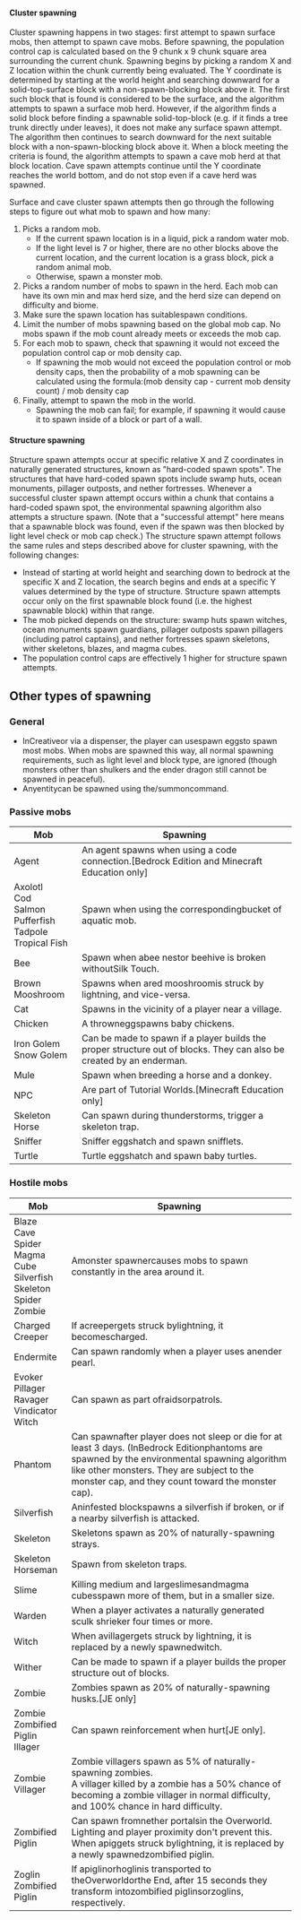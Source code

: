 #### Cluster spawning
Cluster spawning happens in two stages: first attempt to spawn surface mobs, then attempt to spawn cave mobs. Before spawning, the population control cap is calculated based on the 9 chunk x 9 chunk square area surrounding the current chunk. Spawning begins by picking a random X and Z location within the chunk currently being evaluated. The Y coordinate is determined by starting at the world height and searching downward for a solid-top-surface block with a non-spawn-blocking block above it. The first such block that is found is considered to be the surface, and the algorithm attempts to spawn a surface mob herd. However, if the algorithm finds a solid block before finding a spawnable solid-top-block (e.g. if it finds a tree trunk directly under leaves), it does not make any surface spawn attempt. The algorithm then continues to search downward for the next suitable block with a non-spawn-blocking block above it. When a block meeting the criteria is found, the algorithm attempts to spawn a cave mob herd at that block location. Cave spawn attempts continue until the Y coordinate reaches the world bottom, and do not stop even if a cave herd was spawned.

Surface and cave cluster spawn attempts then go through the following steps to figure out what mob to spawn and how many:

1. Picks a random mob.
	- If the current spawn location is in a liquid, pick a random water mob.
	- If the light level is 7 or higher, there are no other blocks above the current location, and the current location is a grass block, pick a random animal mob.
	- Otherwise, spawn a monster mob.
2. Picks a random number of mobs to spawn in the herd. Each mob can have its own min and max herd size, and the herd size can depend on difficulty and biome.
3. Make sure the spawn location has suitablespawn conditions.
4. Limit the number of mobs spawning based on the global mob cap. No mobs spawn if the mob count already meets or exceeds the mob cap.
5. For each mob to spawn, check that spawning it would not exceed the population control cap or mob density cap.
	- If spawning the mob would not exceed the population control or mob density caps, then the probability of a mob spawning can be calculated using the formula:(mob density cap - current mob density count) / mob density cap
6. Finally, attempt to spawn the mob in the world.
	- Spawning the mob can fail; for example, if spawning it would cause it to spawn inside of a block or part of a wall.

#### Structure spawning
Structure spawn attempts occur at specific relative X and Z coordinates in naturally generated structures, known as "hard-coded spawn spots". The structures that have hard-coded spawn spots include swamp huts, ocean monuments, pillager outposts, and nether fortresses. Whenever a successful cluster spawn attempt occurs within a chunk that contains a hard-coded spawn spot, the environmental spawning algorithm also attempts a structure spawn. (Note that a "successful attempt" here means that a spawnable block was found, even if the spawn was then blocked by light level check or mob cap check.) The structure spawn attempt follows the same rules and steps described above for cluster spawning, with the following changes:

- Instead of starting at world height and searching down to bedrock at the specific X and Z location, the search begins and ends at a specific Y values determined by the type of structure. Structure spawn attempts occur only on the first spawnable block found (i.e. the highest spawnable block) within that range.
- The mob picked depends on the structure: swamp huts spawn witches, ocean monuments spawn guardians, pillager outposts spawn pillagers (including patrol captains), and nether fortresses spawn skeletons, wither skeletons, blazes, and magma cubes.
- The population control caps are effectively 1 higher for structure spawn attempts.

## Other types of spawning
### General
- InCreativeor via a dispenser, the player can usespawn eggsto spawn most mobs. When mobs are spawned this way, all normal spawning requirements, such as light level and block type, are ignored (though monsters other than shulkers and the ender dragon still cannot be spawned in peaceful).
- Anyentitycan be spawned using the/summoncommand.

### Passive mobs
| Mob                                                                     | Spawning                                                                                                             |
|-------------------------------------------------------------------------|----------------------------------------------------------------------------------------------------------------------|
| Agent                                                                   | An agent spawns when using a code connection.‌[Bedrock Edition and Minecraft Education  only]                        |
| Axolotl<br/>Cod<br/>Salmon<br/>Pufferfish<br/>Tadpole<br/>Tropical Fish | Spawn when using the correspondingbucket of aquatic mob.                                                             |
| Bee                                                                     | Spawn when abee nestor beehive is broken withoutSilk Touch.                                                          |
| Brown Mooshroom                                                         | Spawns when ared mooshroomis struck by lightning, and vice-versa.                                                    |
| Cat                                                                     | Spawns in the vicinity of a player near a village.                                                                   |
| Chicken                                                                 | A throwneggspawns baby chickens.                                                                                     |
| Iron Golem<br/>Snow Golem                                               | Can be made to spawn if a player builds the proper structure out of blocks. They can also be created by an enderman. |
| Mule                                                                    | Spawn when breeding a horse and a donkey.                                                                            |
| NPC                                                                     | Are part of Tutorial Worlds.‌[Minecraft Education  only]                                                             |
| Skeleton Horse                                                          | Can spawn during thunderstorms, trigger a skeleton trap.                                                             |
| Sniffer                                                                 | Sniffer eggshatch and spawn snifflets.                                                                               |
| Turtle                                                                  | Turtle eggshatch and spawn baby turtles.                                                                             |

### Hostile mobs
| Mob                                                                                    | Spawning                                                                                                                                                                                                                                          |
|----------------------------------------------------------------------------------------|---------------------------------------------------------------------------------------------------------------------------------------------------------------------------------------------------------------------------------------------------|
| Blaze<br/>Cave Spider<br/>Magma Cube<br/>Silverfish<br/>Skeleton<br/>Spider<br/>Zombie | Amonster spawnercauses mobs to spawn constantly in the area around it.                                                                                                                                                                            |
| Charged Creeper                                                                        | If acreepergets struck bylightning, it becomescharged.                                                                                                                                                                                            |
| Endermite                                                                              | Can spawn randomly when a player uses anender pearl.                                                                                                                                                                                              |
| Evoker<br/>Pillager<br/>Ravager<br/>Vindicator<br/>Witch                               | Can spawn as part ofraidsorpatrols.                                                                                                                                                                                                               |
| Phantom                                                                                | Can spawnafter player does not sleep or die for at least 3 days. (InBedrock Editionphantoms are spawned by the environmental spawning algorithm like other monsters. They are subject to the monster cap, and they count toward the monster cap). |
| Silverfish                                                                             | Aninfested blockspawns a silverfish if broken, or if a nearby silverfish is attacked.                                                                                                                                                             |
| Skeleton                                                                               | Skeletons spawn as 20% of naturally-spawning strays.                                                                                                                                                                                              |
| Skeleton Horseman                                                                      | Spawn from skeleton traps.                                                                                                                                                                                                                        |
| Slime                                                                                  | Killing medium and largeslimesandmagma cubesspawn more of them, but in a smaller size.                                                                                                                                                            |
| Warden                                                                                 | When a player activates a naturally generated sculk shrieker four times or more.                                                                                                                                                                  |
| Witch                                                                                  | When avillagergets struck by lightning, it is replaced by a newly spawnedwitch.                                                                                                                                                                   |
| Wither                                                                                 | Can be made to spawn if a player builds the proper structure out of blocks.                                                                                                                                                                       |
| Zombie                                                                                 | Zombies spawn as 20% of naturally-spawning husks.‌[JE  only]                                                                                                                                                                                      |
| Zombie<br/>Zombified Piglin<br/>Illager                                                | Can spawn reinforcement when hurt‌[JE  only].                                                                                                                                                                                                     |
| Zombie Villager                                                                        | Zombie villagers spawn as 5% of naturally-spawning zombies.<br/>A villager killed by a zombie has a 50% chance of becoming a zombie villager in normal difficulty, and 100% chance in hard difficulty.                                            |
| Zombified Piglin                                                                       | Can spawn fromnether portalsin the Overworld. Lighting and player proximity don't prevent this.<br/>When apiggets struck bylightning, it is replaced by a newly spawnedzombified piglin.                                                          |
| Zoglin<br/>Zombified Piglin                                                            | If apiglinorhoglinis transported to theOverworldorthe End, after 15 seconds they transform intozombified piglinsorzoglins, respectively.                                                                                                          |


